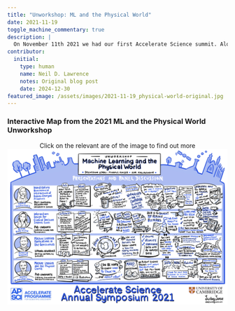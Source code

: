 ```yaml
---
title: "Unworkshop: ML and the Physical World"
date: 2021-11-19
toggle_machine_commentary: true
description: |
  On November 11th 2021 we had our first Accelerate Science summit. Alongside keynotes we had unworkshops on different topics. In a discussion about the interaction between machine learning and the physical world, we heard about applications of AI to analyse climate data, agricultural data, clinical data, and biochemical data, with a focus on the challenges that affect practitioners across a range of disciplines and sectors. Steering AI-enabled analysis using insights from domain experts is central to the success of these projects; such insights help define relevant research questions and interrogate the outputs from AI systems. In the process, AI experts play an important role in guiding expectations about what AI can (and can’t) do, and in creating mechanisms for testing and validating the effectiveness of AI systems.
contributor:
  initial:
    type: human
    name: Neil D. Lawrence
    notes: Original blog post
    date: 2024-12-30
featured_image: /assets/images/2021-11-19_physical-world-original.jpg
---
```



### Interactive Map from the 2021 ML and the Physical World Unworkshop


<center>Click on the relevant are of the image to find out more</center>

<div class="image-container">

<!-- Image Map Generated by http://www.image-map.net/ -->
<img id="ml-physical-unworkshop-map" src="/assets/images/2021-11-19_physical-world-original.jpg" usemap="#ml-physical-unworkshop-image-map">

<map name="ml-physical-unworkshop-image-map">
    <area target="_blank" alt="Marie Synakewicz" title="Marie Synakewicz" href="https://www.linkedin.com/in/marie-synakewicz/" coords="116,952,237,924,373,939,395,868,305,840,367,769,342,651,249,592,150,639,110,682,119,772,163,828,101,865" shape="poly">
    <area target="_blank" alt="Diana Robinson" title="Diana Robinson" href="https://mlatcl.github.io/people/diana-robinson.html" coords="321,1048,358,1104,361,1184,305,1231,398,1265,380,1349,246,1333,129,1361,104,1283,175,1259,119,1187,113,1088,156,1039,209,1001,277,998" shape="poly">
    <area target="_blank" alt="Martin Rogers" title="Martin Rogers" href="https://www.geog.cam.ac.uk/people/rogers/" coords="327,1414,349,1451,367,1525,318,1612,287,1621,392,1643,389,1730,262,1714,141,1736,110,1665,191,1631,129,1575,113,1497,153,1420,240,1395,287,1392" shape="poly">
    <area target="_blank" alt="Harry Blakiston-Houston" title="Harry Blakiston-Houston" href="https://www.linkedin.com/in/harry-blakiston-houston/" coords="308,1795,361,1841,377,1925,321,2003,302,2012,392,2031,423,2046,401,2120,265,2099,203,2102,122,2136,98,2062,197,2009,132,1969,119,1869,156,1804,234,1779" shape="poly">
    <area target="_blank" alt="Markus Kaiser" title="Markus Kaiser" href="https://mlatcl.github.io/people/markus-kaiser.html" coords="1613,344,1765,347,1917,344,1929,391,1604,409" shape="poly">
    <area target="_blank" alt="Ieva Kazlauskaitė" title="Ieva Kazlauskaitė" href="https://www.lse.ac.uk/statistics/people/ieva-kazlauskait%C4%97" coords="1976,335,2050,341,2193,344,2344,341,2344,400,1963,400" shape="poly">
    <area target="_blank" alt="Scribey Sense" title="Scribey Sense" href="https://scribeysense.com" coords="3451,2471,3286,2468,3135,2474,3122,2368,3153,2319,3367,2316,3460,2334" shape="poly">
</map>


</div>


<script>
document.addEventListener('DOMContentLoaded', function() {
  const img = document.getElementById('ml-physical-unworkshop-map');
  const originalWidth = 1925; // Original image width from your coordinates
  
  function scaleImageMap() {
    const scale = img.offsetWidth / originalWidth;
    const areas = document.querySelectorAll('map[name="accelerate-science-image-map"] area');
    
    areas.forEach(area => {
      // Store original coordinates if not already stored
      const originalCoords = area.getAttribute('data-original-coords') || area.getAttribute('coords');
      if (!area.getAttribute('data-original-coords')) {
        area.setAttribute('data-original-coords', originalCoords);
      }
      
      // Scale coordinates
      const scaledCoords = originalCoords.split(',').map(coord => 
        Math.round(parseInt(coord) * scale)
      ).join(',');
      
      area.setAttribute('coords', scaledCoords);
    });
  }
  
  // Scale on load
  if (img.complete) {
    scaleImageMap();
  } else {
    img.onload = scaleImageMap;
  }
  
  // Scale on window resize
  window.addEventListener('resize', scaleImageMap);
});
</script>



